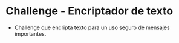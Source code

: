 <h1>Challenge - Encriptador de texto</h1>

- Challenge que encripta texto para un uso seguro de mensajes importantes. 

